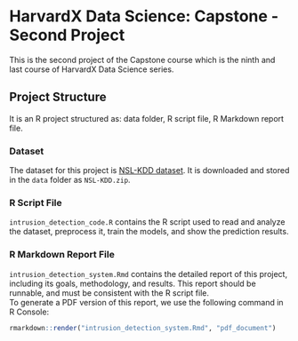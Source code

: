 # HarvardX Data Science: Capstone - Second Project

This is the second project of the Capstone course which is the ninth and last course of HarvardX Data Science series.

## Project Structure

It is an R project structured as: data folder, R script file, R Markdown report file.

### Dataset

The dataset for this project is [NSL-KDD dataset](https://www.unb.ca/cic/datasets/nsl.html). It is downloaded and stored in the `data` folder as `NSL-KDD.zip`.

### R Script File

`intrusion_detection_code.R` contains the R script used to read and analyze the dataset, preprocess it, train the models, and show the prediction results.

### R Markdown Report File

`intrusion_detection_system.Rmd` contains the detailed report of this project, including its goals, methodology, and results. This report should be runnable, and must be consistent with the R script file.  
To generate a PDF version of this report, we use the following command in R Console:  
```R
rmarkdown::render("intrusion_detection_system.Rmd", "pdf_document")
```